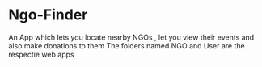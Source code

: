 # Ngo-Finder
An App which lets you locate nearby NGOs , let you view their events and also make donations to them
The folders named NGO and User are the respectie web apps
